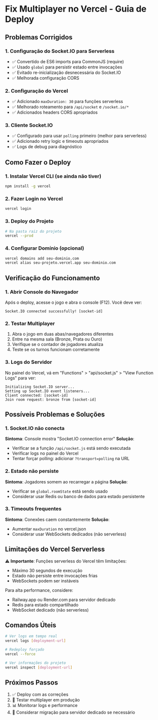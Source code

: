 # Fix Multiplayer no Vercel - Guia de Deploy

## Problemas Corrigidos

### 1. Configuração do Socket.IO para Serverless
- ✅ Convertido de ES6 imports para CommonJS (require)
- ✅ Usado `global` para persistir estado entre invocações
- ✅ Evitado re-inicialização desnecessária do Socket.IO
- ✅ Melhorada configuração CORS

### 2. Configuração do Vercel
- ✅ Adicionado `maxDuration: 30` para funções serverless
- ✅ Melhorado roteamento para `/api/socket` e `/socket.io/*`
- ✅ Adicionados headers CORS apropriados

### 3. Cliente Socket.IO
- ✅ Configurado para usar `polling` primeiro (melhor para serverless)
- ✅ Adicionado retry logic e timeouts apropriados
- ✅ Logs de debug para diagnóstico

## Como Fazer o Deploy

### 1. Instalar Vercel CLI (se ainda não tiver)
```bash
npm install -g vercel
```

### 2. Fazer Login no Vercel
```bash
vercel login
```

### 3. Deploy do Projeto
```bash
# Na pasta raiz do projeto
vercel --prod
```

### 4. Configurar Domínio (opcional)
```bash
vercel domains add seu-dominio.com
vercel alias seu-projeto.vercel.app seu-dominio.com
```

## Verificação do Funcionamento

### 1. Abrir Console do Navegador
Após o deploy, acesse o jogo e abra o console (F12). Você deve ver:
```
Socket.IO connected successfully! [socket-id]
```

### 2. Testar Multiplayer
1. Abra o jogo em duas abas/navegadores diferentes
2. Entre na mesma sala (Bronze, Prata ou Ouro)
3. Verifique se o contador de jogadores atualiza
4. Teste se os turnos funcionam corretamente

### 3. Logs do Servidor
No painel do Vercel, vá em "Functions" > "api/socket.js" > "View Function Logs" para ver:
```
Initializing Socket.IO server...
Setting up Socket.IO event listeners...
Client connected: [socket-id]
Join room request: bronze from [socket-id]
```

## Possíveis Problemas e Soluções

### 1. Socket.IO não conecta
**Sintoma**: Console mostra "Socket.IO connection error"
**Solução**: 
- Verificar se a função `/api/socket.js` está sendo executada
- Verificar logs no painel do Vercel
- Tentar forçar polling: adicionar `?transport=polling` na URL

### 2. Estado não persiste
**Sintoma**: Jogadores somem ao recarregar a página
**Solução**: 
- Verificar se `global.roomState` está sendo usado
- Considerar usar Redis ou banco de dados para estado persistente

### 3. Timeouts frequentes
**Sintoma**: Conexões caem constantemente
**Solução**:
- Aumentar `maxDuration` no vercel.json
- Considerar usar WebSockets dedicados (não serverless)

## Limitações do Vercel Serverless

⚠️ **Importante**: Funções serverless do Vercel têm limitações:
- Máximo 30 segundos de execução
- Estado não persiste entre invocações frias
- WebSockets podem ser instáveis

Para alta performance, considere:
- Railway.app ou Render.com para servidor dedicado
- Redis para estado compartilhado
- WebSocket dedicado (não serverless)

## Comandos Úteis

```bash
# Ver logs em tempo real
vercel logs [deployment-url]

# Redeploy forçado
vercel --force

# Ver informações do projeto
vercel inspect [deployment-url]
```

## Próximos Passos

1. ✅ Deploy com as correções
2. 🔄 Testar multiplayer em produção
3. 📊 Monitorar logs e performance
4. 🚀 Considerar migração para servidor dedicado se necessário